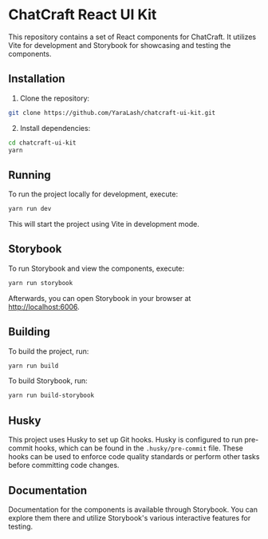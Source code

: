 # ChatCraft React UI Kit

This repository contains a set of React components for ChatCraft. It utilizes Vite for development and Storybook for showcasing and testing the components.

## Installation

1. Clone the repository:

```bash
git clone https://github.com/YaraLash/chatcraft-ui-kit.git
```

2. Install dependencies:

```bash
cd chatcraft-ui-kit
yarn
```

## Running

To run the project locally for development, execute:

```bash
yarn run dev
```

This will start the project using Vite in development mode.

## Storybook

To run Storybook and view the components, execute:

```bash
yarn run storybook
```

Afterwards, you can open Storybook in your browser at [http://localhost:6006](http://localhost:6006).

## Building

To build the project, run:

```bash
yarn run build
```

To build Storybook, run:

```bash
yarn run build-storybook
```

## Husky

This project uses Husky to set up Git hooks. Husky is configured to run pre-commit hooks, which can be found in the `.husky/pre-commit` file. These hooks can be used to enforce code quality standards or perform other tasks before committing code changes.

## Documentation

Documentation for the components is available through Storybook. You can explore them there and utilize Storybook's various interactive features for testing.